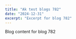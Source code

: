 ```yaml
---
title: "Ak test blogs 782"
date: "2024-12-31"
excerpt: "Excerpt for blog 782"
---
```


Blog content for blog 782